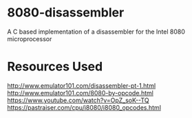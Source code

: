 # 8080-disassembler
A C based implementation of a disassembler for the Intel 8080 microprocessor

# Resources Used
http://www.emulator101.com/disassembler-pt-1.html </br>
http://www.emulator101.com/8080-by-opcode.html</br>
https://www.youtube.com/watch?v=OpZ_soK--TQ</br>
https://pastraiser.com/cpu/i8080/i8080_opcodes.html</br>
